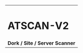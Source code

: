 <table border="0" cellpadding="2" cellspacing="2" width="650">
  <tr>
    <td><h1>ATSCAN-V2</h1></td>
  </tr>
  <tr>
    <td align="center"><b>Dork / Site / Server Scanner </b></td>
  </tr>
</table>






